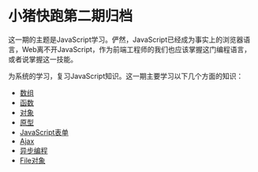 # 小猪快跑第二期归档

这一期的主题是JavaScript学习。俨然，JavaScript已经成为事实上的浏览器语言，Web离不开JavaScript，作为前端工程师的我们也应该掌握这门编程语言，或者说掌握这一技能。

为系统的学习，复习JavaScript知识。这一期主要学习以下几个方面的知识：

- [数组](Array.md)
- [函数](Function.md)
- [对象](Object.md)
- [原型](Prototype.md)
- [JavaScript表单](Form.md)
- [Ajax](Ajax.md)
- [异步编程](Async.md)
- [File对象](File.md)